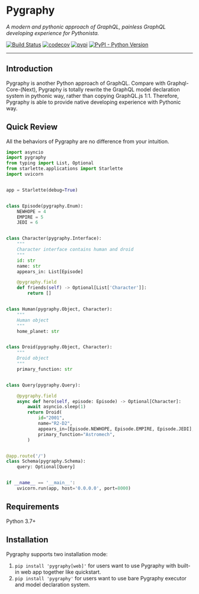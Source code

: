 # Pygraphy

*A modern and pythonic approach of GraphQL, painless GraphQL developing experience for Pythonista.*

[![Build Status](https://travis-ci.org/ethe/pygraphy.svg?branch=master)](https://travis-ci.org/ethe/pygraphy)
[![codecov](https://codecov.io/gh/ethe/pygraphy/branch/master/graph/badge.svg)](https://codecov.io/gh/ethe/pygraphy)
[![pypi](https://badge.fury.io/py/pygraphy.svg)](https://pypi.org/project/pygraphy/)
[![PyPI - Python Version](https://img.shields.io/pypi/pyversions/pygraphy.svg)](https://pypi.org/project/pygraphy/)

---

## Introduction

Pygraphy is another Python approach of GraphQL. Compare with Graphql-Core-(Next), Pygraphy is totally rewrite the GraphQL model declaration system in pythonic way, rather than copying GraphQL.js 1:1. Therefore, Pygraphy is able to provide native developing experience with Pythonic way.

## Quick Review

All the behaviors of Pygraphy are no difference from your intuition.
```python
import asyncio
import pygraphy
from typing import List, Optional
from starlette.applications import Starlette
import uvicorn


app = Starlette(debug=True)


class Episode(pygraphy.Enum):
    NEWHOPE = 4
    EMPIRE = 5
    JEDI = 6


class Character(pygraphy.Interface):
    """
    Character interface contains human and droid
    """
    id: str
    name: str
    appears_in: List[Episode]

    @pygraphy.field
    def friends(self) -> Optional[List['Character']]:
        return []


class Human(pygraphy.Object, Character):
    """
    Human object
    """
    home_planet: str


class Droid(pygraphy.Object, Character):
    """
    Droid object
    """
    primary_function: str


class Query(pygraphy.Query):

    @pygraphy.field
    async def hero(self, episode: Episode) -> Optional[Character]:
        await asyncio.sleep(1)
        return Droid(
            id="2001",
            name="R2-D2",
            appears_in=[Episode.NEWHOPE, Episode.EMPIRE, Episode.JEDI],
            primary_function="Astromech",
        )


@app.route('/')
class Schema(pygraphy.Schema):
    query: Optional[Query]


if __name__ == '__main__':
    uvicorn.run(app, host='0.0.0.0', port=8000)

```

## Requirements

Python 3.7+

## Installation

Pygraphy supports two installation mode:

1. `pip install 'pygraphy[web]'` for users want to use Pygraphy with built-in web app together like quickstart.
1. `pip install 'pygraphy'` for users want to use bare Pygraphy executor and model declaration system.
